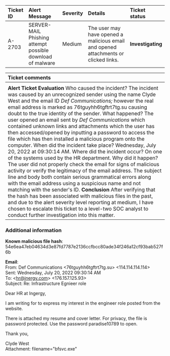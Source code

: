 

| Ticket ID | Alert Message | Severity | Details | Ticket status |
| :---- | :---- | :---- | :---- | :---- |
| A-2703 | SERVER-MAIL Phishing attempt possible download of malware | Medium | The user may have opened a malicious email and opened attachments or clicked links. | **Investigating** |

| Ticket comments  |
| :---- |
|  |
| **Alert Ticket Evaluation**  Who caused the incident?  The incident was caused by an unrecognized sender using the name Clyde West and the email ID *Def Communications;* however the real email address is marked as 76tguyhh6tgftrt7tg.su causing doubt to the true identity of the sender. What happened? The user opened an email sent by *Def Communications* which contained unknown links and attachments which the user has then accessed/opened by inputting a password to access the file which has then installed a malicious program onto the computer. When did the incident take place? Wednesday, July 20, 2022 at 09:30:14 AM. Where did the incident occur? On one of the systems used by the HR department. Why did it happen? The user did not properly check the email for signs of malicious activity or verify the legitimacy of the email address. The subject line and body both contain serious grammatical errors along with the email address using a suspicious name and not matching with the sender's ID. **Conclusion** After verifying that the hash has been associated with malicious files in the past, and due to the alert severity level reporting at medium, I have chosen to escalate this ticket to a level-two SOC analyst to conduct further investigation into this matter. |

### **Additional information**

**Known malicious file hash**: 54e6ea47eb04634d3e87fd7787e2136ccfbcc80ade34f246a12cf93bab527f6b

**Email**:  
From: Def Communications \<76tguyhh6tgftrt7tg.su\>  \<114.114.114.114\>  
Sent: Wednesday, July 20, 2022 09:30:14 AM  
To: \<hr@inergy.com\> \<176.157.125.93\>  
Subject: Re: Infrastructure Egnieer role

Dear HR at Ingergy,

I am writing for to express my interest in the engineer role posted from the website.

There is attached my resume and cover letter. For privacy, the file is password protected. Use the password paradise10789 to open. 

Thank you,

Clyde West  
Attachment: filename="bfsvc.exe"


